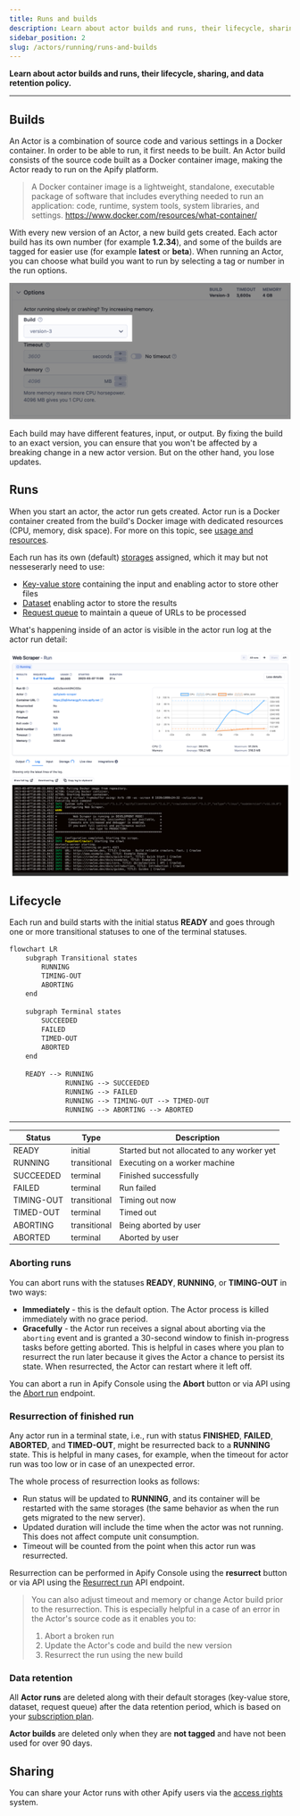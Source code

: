 ```yaml
---
title: Runs and builds
description: Learn about actor builds and runs, their lifecycle, sharing, and data retention policy.
sidebar_position: 2
slug: /actors/running/runs-and-builds
---
```


**Learn about actor builds and runs, their lifecycle, sharing, and data retention policy.**

---

## Builds

An Actor is a combination of source code and various settings in a Docker container. In order to be able to run, it first needs to be built. An Actor build consists of the source code built as a Docker container image, making the Actor ready to run on the Apify platform.

> A Docker container image is a lightweight, standalone, executable package of software that includes everything needed to run an application: code, runtime, system tools, system libraries, and settings.
> <https://www.docker.com/resources/what-container/>

With every new version of an Actor, a new build gets created. Each actor build has its own number (for example <strong>1.2.34</strong>), and some of the builds are tagged for easier use (for example <strong>latest</strong> or <strong>beta</strong>). When running an Actor, you can choose what build you want to run by selecting a tag or number in the run options.

![Actor run options](./images/runs_and_builds/actor-run-options.png)

Each build may have different features, input, or output. By fixing the build to an exact version, you can ensure that you won't be affected by a breaking change in a new actor version. But on the other hand, you lose updates.

## Runs

When you start an actor, the actor run gets created. Actor run is a Docker container created from the build's Docker image with dedicated resources (CPU, memory, disk space). For more on this topic, see [usage and resources](./usage_and_resources.md).

Each run has its own (default) [storages](../../storage) assigned, which it may but not nesseserarly need to use:

- [Key-value store](../../storage/key-value-store) containing the input and enabling actor to store other files
- [Dataset](../../storage/dataset) enabling actor to store the results
- [Request queue](../../storage/request-queue) to maintain a queue of URLs to be processed

What's happening inside of an actor is visible in the actor run log at the actor run detail:

![Actor run](./images/runs_and_builds/actor-run-detail.png)

## Lifecycle

Each run and build starts with the initial status **READY** and goes through one or more transitional statuses to one of the terminal statuses.


```mermaid
flowchart LR
    subgraph Transitional states
        RUNNING
        TIMING-OUT
        ABORTING
    end

    subgraph Terminal states
        SUCCEEDED
        FAILED
        TIMED-OUT
        ABORTED
    end

    READY --> RUNNING
              RUNNING --> SUCCEEDED
              RUNNING --> FAILED
              RUNNING --> TIMING-OUT --> TIMED-OUT
              RUNNING --> ABORTING --> ABORTED
```

---

| Status     | Type         | Description                                 |
|------------|--------------|---------------------------------------------|
| READY      | initial      | Started but not allocated to any worker yet |
| RUNNING    | transitional | Executing on a worker machine               |
| SUCCEEDED  | terminal     | Finished successfully                       |
| FAILED     | terminal     | Run failed                                  |
| TIMING-OUT | transitional | Timing out now                              |
| TIMED-OUT  | terminal     | Timed out                                   |
| ABORTING   | transitional | Being aborted by user                       |
| ABORTED    | terminal     | Aborted by user                             |


### Aborting runs

You can abort runs with the statuses **READY**, **RUNNING**, or **TIMING-OUT** in two ways:

- **Immediately** - this is the default option. The Actor process is killed immediately with no grace period.
- **Gracefully** - the Actor run receives a signal about aborting via the `aborting` event and is granted a 30-second window to finish in-progress tasks before getting aborted. This is helpful in cases where you plan to resurrect the run later because it gives the Actor a chance to persist its state. When resurrected, the Actor can restart where it left off.

You can abort a run in Apify Console using the **Abort** button or via API using the [Abort run](/api/v2#/reference/actor-runs/abort-run/abort-run) endpoint.

### Resurrection of finished run

Any actor run in a terminal state, i.e., run with status **FINISHED**, **FAILED**, **ABORTED**, and **TIMED-OUT**, might be resurrected back to a **RUNNING** state. This is helpful in many cases, for example, when the timeout for actor run was too low or in case of an unexpected error.

The whole process of resurrection looks as follows:

- Run status will be updated to **RUNNING**, and its container will be restarted with the same storages (the same behavior as when the run gets migrated to the new server).
- Updated duration will include the time when the actor was not running. This does not affect compute unit consumption.
- Timeout will be counted from the point when this actor run was resurrected.

Resurrection can be performed in Apify Console using the **resurrect** button or via API using the [Resurrect run](/api/v2#/reference/actors/resurrect-run) API endpoint.

> You can also adjust timeout and memory or change Actor build prior to the resurrection. This is especially helpful in a case of an error in the Actor's source code as it enables you to:
>
> 1. Abort a broken run
> 2. Update the Actor's code and build the new version
> 3. Resurrect the run using the new build

### Data retention

All **Actor runs** are deleted along with their default storages (key-value store, dataset, request queue) after the data retention period, which is based on your [subscription plan](https://apify.com/pricing).

**Actor builds** are deleted only when they are **not tagged** and have not been used for over 90 days.

## Sharing

You can share your Actor runs with other Apify users via the [access rights](../../collaboration/index.md) system.

